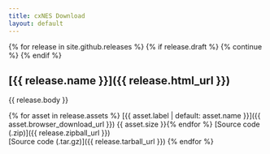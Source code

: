 ```yaml
---
title: cxNES Download
layout: default
---
```


{% for release in site.github.releases %}
 {% if release.draft %}
    {% continue %}
  {% endif %}
## [{{ release.name }}]({{ release.html_url }})  

  {{ release.body }}

{% for asset in release.assets %}
[{{ asset.label | default: asset.name }}]({{ asset.browser_download_url }}) {{ asset.size }}{% endfor %}
  [Source code (.zip)]({{ release.zipball_url }})  
  [Source code (.tar.gz)]({{ release.tarball_url }})
{% endfor %}


